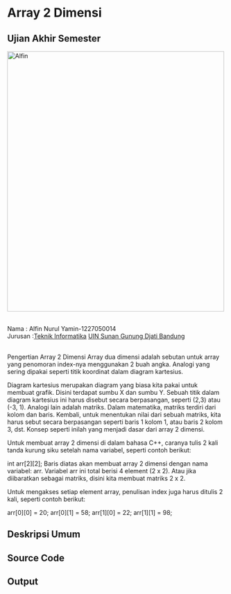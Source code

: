 # Array 2 Dimensi
## Ujian Akhir Semester

<img src="Alfin Foto.jpg" alt="Alfin" width="500" height="600">

<br> Nama		: Alfin Nurul Yamin-1227050014
<br>Jurusan		:[Teknik Informatika](http://if.uinsgd.ac.id/) [UIN Sunan Gunung Djati Bandung](https://uinsgd.ac.id/)

<br>Pengertian Array 2 Dimensi
Array dua dimensi adalah sebutan untuk array yang penomoran index-nya menggunakan 2 buah angka. Analogi yang sering dipakai seperti titik koordinat dalam diagram kartesius.

Diagram kartesius merupakan diagram yang biasa kita pakai untuk membuat grafik. Disini terdapat sumbu X dan sumbu Y. Sebuah titik dalam diagram kartesius ini harus disebut secara berpasangan, seperti (2,3) atau (-3, 1).
Analogi lain adalah matriks. Dalam matematika, matriks terdiri dari kolom dan baris. Kembali, untuk menentukan nilai dari sebuah matriks, kita harus sebut secara berpasangan seperti baris 1 kolom 1, atau baris 2 kolom 3, dst. Konsep seperti inilah yang menjadi dasar dari array 2 dimensi.

Untuk membuat array 2 dimensi di dalam bahasa C++, caranya tulis 2 kali tanda kurung siku setelah nama variabel, seperti contoh berikut:

int arr[2][2];
Baris diatas akan membuat array 2 dimensi dengan nama variabel: arr. Variabel arr ini total berisi 4 element (2 x 2). Atau jika diibaratkan sebagai matriks, disini kita membuat matriks 2 x 2.

Untuk mengakses setiap element array, penulisan index juga harus ditulis 2 kali, seperti contoh berikut:

arr[0][0] = 20;
arr[0][1] = 58;
arr[1][0] = 22;
arr[1][1] = 98;
## Deskripsi Umum

## Source Code

## Output
